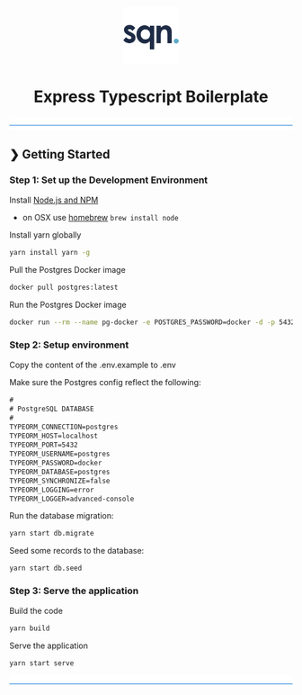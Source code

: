 <p align="center">
  <img src="./src/public/favicon.ico" alt="sqn" width="100" />
</p>

<h1 align="center">Express Typescript Boilerplate</h1>
</p>


![divider](./src/public/divider.png)

## ❯ Getting Started

### Step 1: Set up the Development Environment

Install [Node.js and NPM](https://nodejs.org/en/download/)

- on OSX use [homebrew](http://brew.sh) `brew install node`

Install yarn globally

```bash
yarn install yarn -g
```
Pull the Postgres Docker image

```bash
docker pull postgres:latest
```

Run the Postgres Docker image

```bash
docker run --rm --name pg-docker -e POSTGRES_PASSWORD=docker -d -p 5432:5432 -v $HOME/docker/volumes/postgres:/var/lib/postgresql/data postgres
```

### Step 2: Setup environment

Copy the content of the .env.example to .env

Make sure the Postgres config reflect the following:

```
#
# PostgreSQL DATABASE
#
TYPEORM_CONNECTION=postgres
TYPEORM_HOST=localhost
TYPEORM_PORT=5432
TYPEORM_USERNAME=postgres
TYPEORM_PASSWORD=docker
TYPEORM_DATABASE=postgres
TYPEORM_SYNCHRONIZE=false
TYPEORM_LOGGING=error
TYPEORM_LOGGER=advanced-console
```

Run the database migration:

```bash
yarn start db.migrate
```

Seed some records to the database:

```bash
yarn start db.seed
```

### Step 3: Serve the application

Build the code

```bash
yarn build 
```

Serve the application

```bash
yarn start serve
```

![divider](./src/public/divider.png)